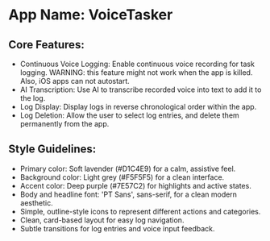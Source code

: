# **App Name**: VoiceTasker

## Core Features:

- Continuous Voice Logging: Enable continuous voice recording for task logging. WARNING: this feature might not work when the app is killed. Also, iOS apps can not autostart.
- AI Transcription: Use AI to transcribe recorded voice into text to add it to the log.
- Log Display: Display logs in reverse chronological order within the app.
- Log Deletion: Allow the user to select log entries, and delete them permanently from the app.

## Style Guidelines:

- Primary color: Soft lavender (#D1C4E9) for a calm, assistive feel.
- Background color: Light grey (#F5F5F5) for a clean interface.
- Accent color: Deep purple (#7E57C2) for highlights and active states.
- Body and headline font: 'PT Sans', sans-serif, for a clean modern aesthetic.
- Simple, outline-style icons to represent different actions and categories.
- Clean, card-based layout for easy log navigation.
- Subtle transitions for log entries and voice input feedback.